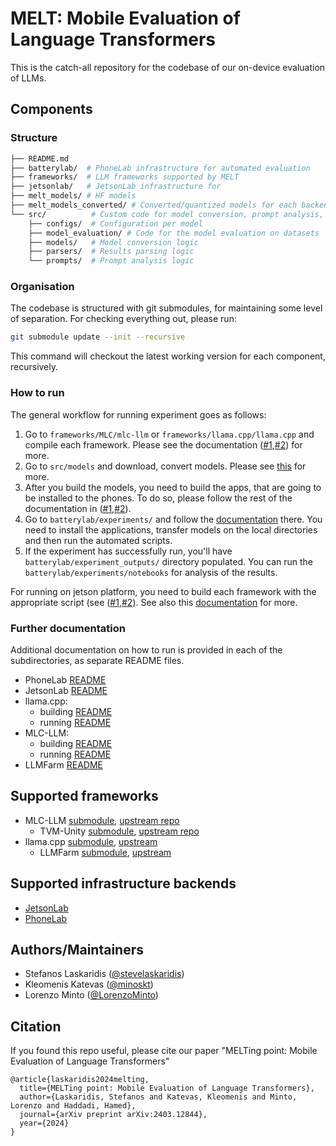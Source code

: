 # MELT: Mobile Evaluation of Language Transformers

This is the catch-all repository for the codebase of our on-device evaluation of LLMs.

## Components

### Structure

```bash
├── README.md
├── batterylab/  # PhoneLab infrastructure for automated evaluation
├── frameworks/  # LLM frameworks supported by MELT
├── jetsonlab/   # JetsonLab infrastructure for
├── melt_models/ # HF models
├── melt_models_converted/ # Converted/quantized models for each backend
└── src/          # Custom code for model conversion, prompt analysis, model evaluation, and result parsing.
    ├── configs/  # Configuration per model
    ├── model_evaluation/ # Code for the model evaluation on datasets
    ├── models/   # Model conversion logic
    ├── parsers/  # Results parsing logic
    └── prompts/  # Prompt analysis logic
```

### Organisation

The codebase is structured with git submodules, for maintaining some level of separation.
For checking everything out, please run:

```bash
git submodule update --init --recursive
```

This command will checkout the latest working version for each component, recursively.

### How to run

The general workflow for running experiment goes as follows:

1. Go to `frameworks/MLC/mlc-llm` or `frameworks/llama.cpp/llama.cpp` and compile each framework. Please see the documentation ([#1](frameworks/llama.cpp/llama.cpp/build_scripts/README.md),[#2](frameworks/MLC/mlc-llm/build_scripts/README.md)) for more.
2. Go to `src/models` and download, convert models. Please see [this](src/models/README.md) for more.
3. After you build the models, you need to build the apps, that are going to be installed to the phones. To do so, please follow the rest of the documentation in ([#1](frameworks/llama.cpp/llama.cpp/build_scripts/README.md),[#2](frameworks/MLC/mlc-llm/build_scripts/README.md)).
4. Go to `batterylab/experiments/` and follow the [documentation](batterylab/experiments/README.md) there. You need to install the applications, transfer models on the local directories and then run the automated scripts.
5. If the experiment has successfully run, you'll have `batterylab/experiment_outputs/` directory populated. You can run the `batterylab/experiments/notebooks` for analysis of the results.

For running on jetson platform, you need to build each framework with the appropriate script (see ([#1](frameworks/llama.cpp/llama.cpp/build_scripts/README.md),[#2](frameworks/MLC/mlc-llm/build_scripts/README.md)). See also this [documentation](jetsonlab/README.md) for more.

### Further documentation

Additional documentation on how to run is provided in each of the subdirectories, as separate README files.

* PhoneLab [README](batterylab/experiments/README.md)
* JetsonLab [README](jetsonlab/README.md)
* llama.cpp:
    * building [README](frameworks/llama.cpp/llama.cpp/build_scripts/README.md)
    * running [README](frameworks/llama.cpp/llama.cpp/run_scripts/README.md)
* MLC-LLM:
    * building [README](frameworks/MLC/mlc-llm/build_scripts/README.md)
    * running [README](frameworks/MLC/mlc-llm/run_scripts/README.md)
* LLMFarm [README](frameworks/llama.cpp/LLMFarmEval/README.md)

## Supported frameworks

* MLC-LLM [submodule](https://github.com/brave-experiments/mlc-llm), [upstream repo](https://github.com/mlc-ai/mlc-llm)
    * TVM-Unity [submodule](https://github.com/brave-experiments/mlc-llm), [upstream repo](https://github.com/mlc-ai/relax.git)
* llama.cpp [submodule](https://github.com/brave-experiments/llama.cpp), [upstream](https://github.com/ggerganov/llama.cpp)
    * LLMFarm [submodule](https://github.com/brave-experiments/llmfarmeval), [upstream](https://github.com/guinmoon/LLMFarm)

## Supported infrastructure backends

* [JetsonLab](https://github.com/brave-experiments/jetsonlab)
* [PhoneLab](https://github.com/brave-experiments/batterylab)

## Authors/Maintainers

* Stefanos Laskaridis ([@stevelaskaridis](https://github.com/stevelaskaridis))
* Kleomenis Katevas ([@minoskt](https://github.com/minoskt))
* Lorenzo Minto ([@LorenzoMinto](https://github.com/LorenzoMinto))

## Citation

If you found this repo useful, please cite our paper "MELTing point: Mobile Evaluation of Language Transformers"

```
@article{laskaridis2024melting,
  title={MELTing point: Mobile Evaluation of Language Transformers},
  author={Laskaridis, Stefanos and Katevas, Kleomenis and Minto, Lorenzo and Haddadi, Hamed},
  journal={arXiv preprint arXiv:2403.12844},
  year={2024}
}
```